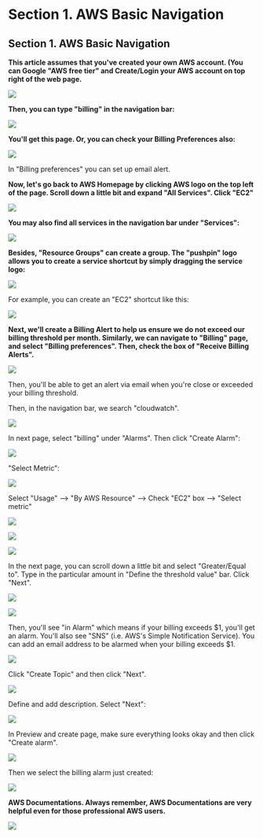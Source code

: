 # Section 1. AWS Basic Navigation

## Section 1. AWS Basic Navigation

**This article assumes that you've created your own AWS account. \(You can Google "AWS free tier" and Create/Login your AWS account on top right of the web page.**

![](../.gitbook/assets/image%20%28245%29.png)

**Then, you can type "billing" in the navigation bar:**

![](../.gitbook/assets/image%20%28151%29.png)

**​You'll get this page. Or, you can check your Billing Preferences also:**

![](../.gitbook/assets/image%20%2888%29.png)

In "Billing preferences" you can set up email alert.

**Now, let's go back to AWS Homepage by clicking AWS logo on the top left of the page. Scroll down a little bit and expand "All Services". Click "EC2"**

![](../.gitbook/assets/image%20%2839%29.png)

**You may also find all services in the navigation bar under "Services":**

![](../.gitbook/assets/image%20%28242%29.png)

**Besides, "Resource Groups" can create a group. The "pushpin" logo allows you to create a service shortcut by simply dragging the service logo:**

![](../.gitbook/assets/image%20%28208%29.png)

For example, you can create an "EC2" shortcut like this:

![](../.gitbook/assets/image%20%28232%29.png)

**Next, we'll create a Billing Alert to help us ensure we do not exceed our billing threshold per month. Similarly, we can navigate to "Billing" page, and select "Billing preferences". Then, check the box of "Receive Billing Alerts".**

![](../.gitbook/assets/image%20%28119%29.png)

Then, you'll be able to get an alert via email when you're close or exceeded your billing threshold.

Then, in the navigation bar, we search "cloudwatch".

![](../.gitbook/assets/image%20%28140%29.png)

In next page, select "billing" under "Alarms". Then click "Create Alarm":

![](../.gitbook/assets/image%20%28183%29.png)

"Select Metric":

![](../.gitbook/assets/image%20%28222%29.png)

Select "Usage" --&gt; "By AWS Resource" --&gt; Check "EC2" box --&gt; "Select metric"

![](../.gitbook/assets/image%20%2848%29.png)

![](../.gitbook/assets/image%20%2890%29.png)

![](../.gitbook/assets/image%20%283%29.png)

In the next page, you can scroll down a little bit and select "Greater/Equal to". Type in the particular amount in "Define the threshold value" bar. Click "Next".

![](../.gitbook/assets/image%20%28128%29.png)

![](../.gitbook/assets/image%20%28182%29.png)

Then, you'll see "in Alarm" which means if your billing exceeds $1, you'll get an alarm. You'll also see "SNS" \(i.e. AWS's Simple Notification Service\). You can add an email address to be alarmed when your billing exceeds $1.

![](../.gitbook/assets/image%20%28248%29.png)

Click "Create Topic" and then click "Next".

![](../.gitbook/assets/image%20%28133%29.png)

Define and add description. Select "Next":

![](../.gitbook/assets/image%20%28117%29.png)

In Preview and create page, make sure everything looks okay and then click "Create alarm".

![](../.gitbook/assets/image%20%285%29.png)

Then we select the billing alarm just created:

![](../.gitbook/assets/image%20%28223%29.png)

**AWS Documentations. Always remember, AWS Documentations are very helpful even for those professional AWS users.**

![](../.gitbook/assets/image%20%2820%29.png)

